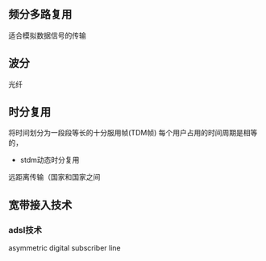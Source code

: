 ## 频分多路复用
适合模拟数据信号的传输

## 波分
光纤

## 时分复用
将时间划分为一段段等长的十分服用帧(TDM帧)
每个用户占用的时间周期是相等的，

* stdm动态时分复用

远距离传输（国家和国家之间


## 宽带接入技术

### adsl技术
asymmetric digital subscriber line 
